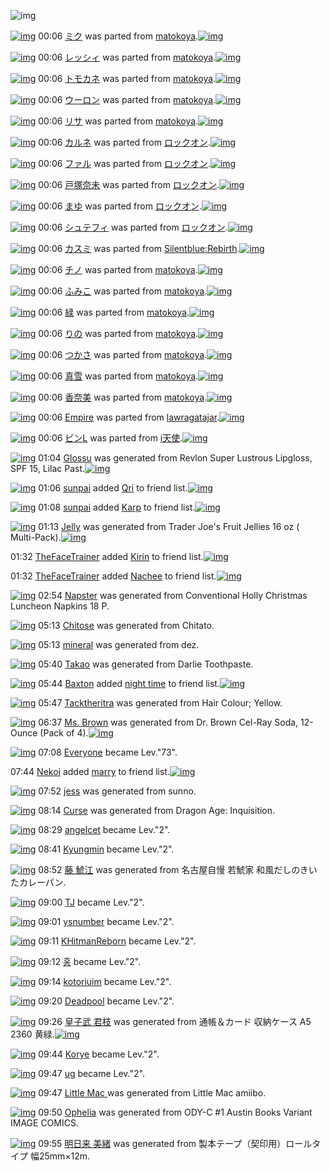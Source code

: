 ![img](http://gdrive-cdn.herokuapp.com/get/0B-nxIpt4DE2TdGhPalFPcFpSY0E/512px-barcode.png)

[![img](http://www.deviantsart.com/3bestec.png)](http://www.barcodekanojo.com/kanojo/1688451/%E3%83%9F%E3%82%AF) 00:06 [ミク](http://www.barcodekanojo.com/kanojo/1688451/%E3%83%9F%E3%82%AF) was parted from [matokoya](http://www.barcodekanojo.com/kanojo/1688451/%E3%83%9F%E3%82%AF).[![img](http://www.deviantsart.com/2qe0j45.jpeg)](http://www.barcodekanojo.com/user/24932/matokoya) 

[![img](http://www.deviantsart.com/2ltar7d.png)](http://www.barcodekanojo.com/kanojo/2042540/%E3%83%AC%E3%83%83%E3%82%B7%E3%82%A3) 00:06 [レッシィ](http://www.barcodekanojo.com/kanojo/2042540/%E3%83%AC%E3%83%83%E3%82%B7%E3%82%A3) was parted from [matokoya](http://www.barcodekanojo.com/kanojo/2042540/%E3%83%AC%E3%83%83%E3%82%B7%E3%82%A3).[![img](http://www.deviantsart.com/2qe0j45.jpeg)](http://www.barcodekanojo.com/user/24932/matokoya) 

[![img](http://www.deviantsart.com/1ekgqba.png)](http://www.barcodekanojo.com/kanojo/2592095/%E3%83%88%E3%83%A2%E3%82%AB%E3%83%8D) 00:06 [トモカネ](http://www.barcodekanojo.com/kanojo/2592095/%E3%83%88%E3%83%A2%E3%82%AB%E3%83%8D) was parted from [matokoya](http://www.barcodekanojo.com/kanojo/2592095/%E3%83%88%E3%83%A2%E3%82%AB%E3%83%8D).[![img](http://www.deviantsart.com/2qe0j45.jpeg)](http://www.barcodekanojo.com/user/24932/matokoya) 

[![img](http://www.deviantsart.com/srhao7.png)](http://www.barcodekanojo.com/kanojo/1518360/%E3%82%A6%E3%83%BC%E3%83%AD%E3%83%B3) 00:06 [ウーロン](http://www.barcodekanojo.com/kanojo/1518360/%E3%82%A6%E3%83%BC%E3%83%AD%E3%83%B3) was parted from [matokoya](http://www.barcodekanojo.com/kanojo/1518360/%E3%82%A6%E3%83%BC%E3%83%AD%E3%83%B3).[![img](http://www.deviantsart.com/2qe0j45.jpeg)](http://www.barcodekanojo.com/user/24932/matokoya) 

[![img](http://www.deviantsart.com/r4utu1.png)](http://www.barcodekanojo.com/kanojo/2311799/%E3%83%AA%E3%82%B5) 00:06 [リサ](http://www.barcodekanojo.com/kanojo/2311799/%E3%83%AA%E3%82%B5) was parted from [matokoya](http://www.barcodekanojo.com/kanojo/2311799/%E3%83%AA%E3%82%B5).[![img](http://www.deviantsart.com/2qe0j45.jpeg)](http://www.barcodekanojo.com/user/24932/matokoya) 

[![img](http://www.deviantsart.com/9spig0.png)](http://www.barcodekanojo.com/kanojo/2535284/%E3%82%AB%E3%83%AB%E3%83%8D) 00:06 [カルネ](http://www.barcodekanojo.com/kanojo/2535284/%E3%82%AB%E3%83%AB%E3%83%8D) was parted from [ロックオン](http://www.barcodekanojo.com/kanojo/2535284/%E3%82%AB%E3%83%AB%E3%83%8D).[![img](http://www.deviantsart.com/2musf1g.jpeg)](http://www.barcodekanojo.com/user/241643/%E3%83%AD%E3%83%83%E3%82%AF%E3%82%AA%E3%83%B3) 

[![img](http://www.deviantsart.com/1do3o9e.png)](http://www.barcodekanojo.com/kanojo/2864168/%E3%83%95%E3%82%A1%E3%83%AB) 00:06 [ファル](http://www.barcodekanojo.com/kanojo/2864168/%E3%83%95%E3%82%A1%E3%83%AB) was parted from [ロックオン](http://www.barcodekanojo.com/kanojo/2864168/%E3%83%95%E3%82%A1%E3%83%AB).[![img](http://www.deviantsart.com/2musf1g.jpeg)](http://www.barcodekanojo.com/user/241643/%E3%83%AD%E3%83%83%E3%82%AF%E3%82%AA%E3%83%B3) 

[![img](http://www.deviantsart.com/3s8qnh5.png)](http://www.barcodekanojo.com/kanojo/354029/%E6%88%B8%E5%A1%9A%E5%A5%88%E6%9C%AA) 00:06 [戸塚奈未](http://www.barcodekanojo.com/kanojo/354029/%E6%88%B8%E5%A1%9A%E5%A5%88%E6%9C%AA) was parted from [ロックオン](http://www.barcodekanojo.com/kanojo/354029/%E6%88%B8%E5%A1%9A%E5%A5%88%E6%9C%AA).[![img](http://www.deviantsart.com/2musf1g.jpeg)](http://www.barcodekanojo.com/user/241643/%E3%83%AD%E3%83%83%E3%82%AF%E3%82%AA%E3%83%B3) 

[![img](http://www.deviantsart.com/3j4fmrn.png)](http://www.barcodekanojo.com/kanojo/3110365/%E3%81%BE%E3%82%86) 00:06 [まゆ](http://www.barcodekanojo.com/kanojo/3110365/%E3%81%BE%E3%82%86) was parted from [ロックオン](http://www.barcodekanojo.com/kanojo/3110365/%E3%81%BE%E3%82%86).[![img](http://www.deviantsart.com/2musf1g.jpeg)](http://www.barcodekanojo.com/user/241643/%E3%83%AD%E3%83%83%E3%82%AF%E3%82%AA%E3%83%B3) 

[![img](http://www.deviantsart.com/1a52nkj.png)](http://www.barcodekanojo.com/kanojo/3155476/%E3%82%B7%E3%83%A5%E3%83%86%E3%83%95%E3%82%A3) 00:06 [シュテフィ](http://www.barcodekanojo.com/kanojo/3155476/%E3%82%B7%E3%83%A5%E3%83%86%E3%83%95%E3%82%A3) was parted from [ロックオン](http://www.barcodekanojo.com/kanojo/3155476/%E3%82%B7%E3%83%A5%E3%83%86%E3%83%95%E3%82%A3).[![img](http://www.deviantsart.com/2musf1g.jpeg)](http://www.barcodekanojo.com/user/241643/%E3%83%AD%E3%83%83%E3%82%AF%E3%82%AA%E3%83%B3) 

[![img](http://www.deviantsart.com/3onkdje.png)](http://www.barcodekanojo.com/kanojo/2831615/%E3%82%AB%E3%82%B9%E3%83%9F) 00:06 [カスミ](http://www.barcodekanojo.com/kanojo/2831615/%E3%82%AB%E3%82%B9%E3%83%9F) was parted from [Silentblue:Rebirth](http://www.barcodekanojo.com/kanojo/2831615/%E3%82%AB%E3%82%B9%E3%83%9F).[![img](http://www.deviantsart.com/15ngf32.jpeg)](http://www.barcodekanojo.com/user/235162/Silentblue%3ARebirth) 

[![img](http://www.deviantsart.com/15co617.png)](http://www.barcodekanojo.com/kanojo/3101244/%E3%83%81%E3%83%8E) 00:06 [チノ](http://www.barcodekanojo.com/kanojo/3101244/%E3%83%81%E3%83%8E) was parted from [matokoya](http://www.barcodekanojo.com/kanojo/3101244/%E3%83%81%E3%83%8E).[![img](http://www.deviantsart.com/2qe0j45.jpeg)](http://www.barcodekanojo.com/user/24932/matokoya) 

[![img](http://www.deviantsart.com/2gp4eev.png)](http://www.barcodekanojo.com/kanojo/1912346/%E3%81%B5%E3%81%BF%E3%81%93) 00:06 [ふみこ](http://www.barcodekanojo.com/kanojo/1912346/%E3%81%B5%E3%81%BF%E3%81%93) was parted from [matokoya](http://www.barcodekanojo.com/kanojo/1912346/%E3%81%B5%E3%81%BF%E3%81%93).[![img](http://www.deviantsart.com/2qe0j45.jpeg)](http://www.barcodekanojo.com/user/24932/matokoya) 

[![img](http://www.deviantsart.com/as47rv.png)](http://www.barcodekanojo.com/kanojo/1408471/%E7%B7%91) 00:06 [緑](http://www.barcodekanojo.com/kanojo/1408471/%E7%B7%91) was parted from [matokoya](http://www.barcodekanojo.com/kanojo/1408471/%E7%B7%91).[![img](http://www.deviantsart.com/2qe0j45.jpeg)](http://www.barcodekanojo.com/user/24932/matokoya) 

[![img](http://www.deviantsart.com/38qevk9.png)](http://www.barcodekanojo.com/kanojo/2932578/%E3%82%8A%E3%81%AE) 00:06 [りの](http://www.barcodekanojo.com/kanojo/2932578/%E3%82%8A%E3%81%AE) was parted from [matokoya](http://www.barcodekanojo.com/kanojo/2932578/%E3%82%8A%E3%81%AE).[![img](http://www.deviantsart.com/2qe0j45.jpeg)](http://www.barcodekanojo.com/user/24932/matokoya) 

[![img](http://www.deviantsart.com/1m6cbev.png)](http://www.barcodekanojo.com/kanojo/1706821/%E3%81%A4%E3%81%8B%E3%81%95) 00:06 [つかさ](http://www.barcodekanojo.com/kanojo/1706821/%E3%81%A4%E3%81%8B%E3%81%95) was parted from [matokoya](http://www.barcodekanojo.com/kanojo/1706821/%E3%81%A4%E3%81%8B%E3%81%95).[![img](http://www.deviantsart.com/2qe0j45.jpeg)](http://www.barcodekanojo.com/user/24932/matokoya) 

[![img](http://www.deviantsart.com/5tm94u.png)](http://www.barcodekanojo.com/kanojo/2559931/%E7%9C%9F%E9%9B%AA) 00:06 [真雪](http://www.barcodekanojo.com/kanojo/2559931/%E7%9C%9F%E9%9B%AA) was parted from [matokoya](http://www.barcodekanojo.com/kanojo/2559931/%E7%9C%9F%E9%9B%AA).[![img](http://www.deviantsart.com/2qe0j45.jpeg)](http://www.barcodekanojo.com/user/24932/matokoya) 

[![img](http://www.deviantsart.com/252s6q4.png)](http://www.barcodekanojo.com/kanojo/2647677/%E9%A6%99%E5%A5%88%E7%BE%8E) 00:06 [香奈美](http://www.barcodekanojo.com/kanojo/2647677/%E9%A6%99%E5%A5%88%E7%BE%8E) was parted from [matokoya](http://www.barcodekanojo.com/kanojo/2647677/%E9%A6%99%E5%A5%88%E7%BE%8E).[![img](http://www.deviantsart.com/2qe0j45.jpeg)](http://www.barcodekanojo.com/user/24932/matokoya) 

[![img](http://www.deviantsart.com/1tccbjs.png)](http://www.barcodekanojo.com/kanojo/2551040/Empire) 00:06 [Empire](http://www.barcodekanojo.com/kanojo/2551040/Empire) was parted from [lawragatajar](http://www.barcodekanojo.com/kanojo/2551040/Empire).[![img](http://www.deviantsart.com/37lcil4.jpeg)](http://www.barcodekanojo.com/user/270408/lawragatajar) 

[![img](http://www.deviantsart.com/2ifq1m3.png)](http://www.barcodekanojo.com/kanojo/807389/%E3%83%94%E3%83%B3L) 00:06 [ピンL](http://www.barcodekanojo.com/kanojo/807389/%E3%83%94%E3%83%B3L) was parted from [i天使](http://www.barcodekanojo.com/kanojo/807389/%E3%83%94%E3%83%B3L).[![img](http://www.deviantsart.com/2dsmm7l.jpeg)](http://www.barcodekanojo.com/user/207887/i%E5%A4%A9%E4%BD%BF) 

[![img](http://www.deviantsart.com/1f787lq.png)](http://www.barcodekanojo.com/kanojo/3190679/Glossu) 01:04 [Glossu](http://www.barcodekanojo.com/kanojo/3190679/Glossu) was generated from Revlon Super Lustrous Lipgloss, SPF 15, Lilac Past.[![img](http://www.deviantsart.com/2ucbh83.jpeg)](http://www.barcodekanojo.com/product_images/barcode/6012836/1419091402/Revlon%20Super%20Lustrous%20Lipgloss%2C%20SPF%2015%2C%20Lilac%20Past.jpg) 

[![img](http://www.deviantsart.com/1k90it8.jpeg)](http://www.barcodekanojo.com/user/418338/sunpai) 01:06 [sunpai](http://www.barcodekanojo.com/user/418338/sunpai) added [Qri](http://www.barcodekanojo.com/kanojo/2669084/Qri) to friend list.[![img](http://www.deviantsart.com/8bqgl5.png)](http://www.barcodekanojo.com/kanojo/2669084/Qri) 

[![img](http://www.deviantsart.com/1k90it8.jpeg)](http://www.barcodekanojo.com/user/418338/sunpai) 01:08 [sunpai](http://www.barcodekanojo.com/user/418338/sunpai) added [Karp](http://www.barcodekanojo.com/kanojo/2795918/Karp) to friend list.[![img](http://www.deviantsart.com/2estqc9.png)](http://www.barcodekanojo.com/kanojo/2795918/Karp) 

[![img](http://www.deviantsart.com/4fuehd.png)](http://www.barcodekanojo.com/kanojo/3190680/Jelly) 01:13 [Jelly](http://www.barcodekanojo.com/kanojo/3190680/Jelly) was generated from Trader Joe's Fruit Jellies 16 oz ( Multi-Pack).[![img](http://www.deviantsart.com/38jnp5e.jpeg)](http://www.barcodekanojo.com/product_images/barcode/6012839/1419091931/50x50xTrader,P20Joe,P27s,P20Fruit,P20Jellies,P2016,P20oz,P20,P28,P20Multi-Pack,P29.jpg,qw=88,ah=88.pagespeed.ic._uCJFCekj3.jpg) 

01:32 [TheFaceTrainer](http://www.barcodekanojo.com/user/418332/TheFaceTrainer) added [Kirin](http://www.barcodekanojo.com/kanojo/970849/Kirin) to friend list.[![img](http://www.deviantsart.com/3shd6gm.png)](http://www.barcodekanojo.com/kanojo/970849/Kirin) 

01:32 [TheFaceTrainer](http://www.barcodekanojo.com/user/418332/TheFaceTrainer) added [Nachee](http://www.barcodekanojo.com/kanojo/3032502/Nachee) to friend list.[![img](http://www.deviantsart.com/2rbh8ud.png)](http://www.barcodekanojo.com/kanojo/3032502/Nachee) 

[![img](http://www.deviantsart.com/hum3bf.png)](http://www.barcodekanojo.com/kanojo/3190681/Napster) 02:54 [Napster](http://www.barcodekanojo.com/kanojo/3190681/Napster) was generated from Conventional Holly Christmas Luncheon Napkins 18 P.

[![img](http://www.deviantsart.com/muaftl.png)](http://www.barcodekanojo.com/kanojo/3190682/Chitose) 05:13 [Chitose](http://www.barcodekanojo.com/kanojo/3190682/Chitose) was generated from Chitato.

[![img](http://www.deviantsart.com/3su7fja.png)](http://www.barcodekanojo.com/kanojo/3190683/mineral) 05:13 [mineral](http://www.barcodekanojo.com/kanojo/3190683/mineral) was generated from dez.

[![img](http://www.deviantsart.com/2scgoij.png)](http://www.barcodekanojo.com/kanojo/3190684/Takao) 05:40 [Takao](http://www.barcodekanojo.com/kanojo/3190684/Takao) was generated from Darlie Toothpaste.

[![img](http://www.deviantsart.com/1khvfo6.jpeg)](http://www.barcodekanojo.com/user/499227/Baxton) 05:44 [Baxton](http://www.barcodekanojo.com/user/499227/Baxton) added [night time](http://www.barcodekanojo.com/kanojo/3084706/night%20time) to friend list.[![img](http://www.deviantsart.com/38avhgk.png)](http://www.barcodekanojo.com/kanojo/3084706/night%20time) 

[![img](http://www.deviantsart.com/3odruou.png)](http://www.barcodekanojo.com/kanojo/3190685/Tacktheritra) 05:47 [Tacktheritra](http://www.barcodekanojo.com/kanojo/3190685/Tacktheritra) was generated from Hair Colour; Yellow.

[![img](http://www.deviantsart.com/odsl2u.png)](http://www.barcodekanojo.com/kanojo/3190686/Ms.%20Brown) 06:37 [Ms. Brown](http://www.barcodekanojo.com/kanojo/3190686/Ms.%20Brown) was generated from Dr. Brown Cel-Ray Soda, 12-Ounce (Pack of 4).[![img](http://www.deviantsart.com/2g5b5ne.jpeg)](http://www.barcodekanojo.com/product_images/barcode/6012848/1419111398/Dr.%20Brown%20Cel-Ray%20Soda%2C%2012-Ounce%20%28Pack%20of%204%29.jpg) 

[![img](http://www.deviantsart.com/3cp16cr.jpeg)](http://www.barcodekanojo.com/user/229080/Everyone) 07:08 [Everyone](http://www.barcodekanojo.com/user/229080/Everyone) became Lev."73".

07:44 [Nekoi](http://www.barcodekanojo.com/user/499229/Nekoi) added [marry](http://www.barcodekanojo.com/kanojo/2583550/marry) to friend list.[![img](http://www.deviantsart.com/3hs8fem.png)](http://www.barcodekanojo.com/kanojo/2583550/marry) 

[![img](http://www.deviantsart.com/2d4p9b0.png)](http://www.barcodekanojo.com/kanojo/3190687/jess) 07:52 [jess](http://www.barcodekanojo.com/kanojo/3190687/jess) was generated from sunno.

[![img](http://www.deviantsart.com/23vn4fs.png)](http://www.barcodekanojo.com/kanojo/3190688/Curse) 08:14 [Curse](http://www.barcodekanojo.com/kanojo/3190688/Curse) was generated from Dragon Age: Inquisition.

[![img](http://www.deviantsart.com/22qodgk.jpeg)](http://www.barcodekanojo.com/user/323268/angelcet) 08:29 [angelcet](http://www.barcodekanojo.com/user/323268/angelcet) became Lev."2".

[![img](http://www.deviantsart.com/536o5k.jpeg)](http://www.barcodekanojo.com/user/370264/Kyungmin) 08:41 [Kyungmin](http://www.barcodekanojo.com/user/370264/Kyungmin) became Lev."2".

[![img](http://www.deviantsart.com/2147ar3.png)](http://www.barcodekanojo.com/kanojo/3190689/%E8%97%A4%20%E9%AF%B1%E6%B1%9F) 08:52 [藤 鯱江](http://www.barcodekanojo.com/kanojo/3190689/%E8%97%A4%20%E9%AF%B1%E6%B1%9F) was generated from 名古屋自慢 若鯱家 和風だしのきいたカレーパン.

[![img](http://www.deviantsart.com/2127avj.jpeg)](http://www.barcodekanojo.com/user/313145/TJ) 09:00 [TJ](http://www.barcodekanojo.com/user/313145/TJ) became Lev."2".

[![img](http://www.deviantsart.com/11lfgs3.jpeg)](http://www.barcodekanojo.com/user/360417/ysnumber) 09:01 [ysnumber](http://www.barcodekanojo.com/user/360417/ysnumber) became Lev."2".

[![img](http://www.deviantsart.com/i9fhgq.jpeg)](http://www.barcodekanojo.com/user/322688/KHitmanReborn) 09:11 [KHitmanReborn](http://www.barcodekanojo.com/user/322688/KHitmanReborn) became Lev."2".

[![img](http://www.deviantsart.com/7n91hh.jpeg)](http://www.barcodekanojo.com/user/305227/%ED%99%8D) 09:12 [홍](http://www.barcodekanojo.com/user/305227/%ED%99%8D) became Lev."2".

[![img](http://www.deviantsart.com/2gfv0dk.jpeg)](http://www.barcodekanojo.com/user/359321/kotoriuim) 09:14 [kotoriuim](http://www.barcodekanojo.com/user/359321/kotoriuim) became Lev."2".

[![img](http://www.deviantsart.com/3gmgkev.jpeg)](http://www.barcodekanojo.com/user/302996/Deadpool) 09:20 [Deadpool](http://www.barcodekanojo.com/user/302996/Deadpool) became Lev."2".

[![img](http://www.deviantsart.com/2lvk7dk.png)](http://www.barcodekanojo.com/kanojo/3190690/%E7%9A%87%E5%AD%90%E6%AD%A6%20%E5%90%9B%E6%9E%9D) 09:26 [皇子武 君枝](http://www.barcodekanojo.com/kanojo/3190690/%E7%9A%87%E5%AD%90%E6%AD%A6%20%E5%90%9B%E6%9E%9D) was generated from 通帳＆カード 収納ケース  A5 2360 黄緑.[![img](http://www.deviantsart.com/q8gbpi.jpeg)](http://www.barcodekanojo.com/product_images/barcode/4307755/1351040385/%E3%82%B9%E3%82%AD%E3%83%83%E3%83%88%E3%83%9E%E3%83%B3.jpg) 

[![img](http://www.deviantsart.com/da1e77.jpeg)](http://www.barcodekanojo.com/user/1239/Korye) 09:44 [Korye](http://www.barcodekanojo.com/user/1239/Korye) became Lev."2".

[![img](http://www.deviantsart.com/1le36lr.jpeg)](http://www.barcodekanojo.com/user/7359/ug) 09:47 [ug](http://www.barcodekanojo.com/user/7359/ug) became Lev."2".

[![img](http://www.deviantsart.com/3qk5h8m.png)](http://www.barcodekanojo.com/kanojo/3190691/Little%20Mac%20) 09:47 [Little Mac ](http://www.barcodekanojo.com/kanojo/3190691/Little%20Mac%20) was generated from Little Mac amiibo.

[![img](http://www.deviantsart.com/2n495v.png)](http://www.barcodekanojo.com/kanojo/3190692/Ophelia) 09:50 [Ophelia](http://www.barcodekanojo.com/kanojo/3190692/Ophelia) was generated from ODY-C #1 Austin Books Variant IMAGE COMICS.

[![img](http://www.deviantsart.com/1bo9mr7.png)](http://www.barcodekanojo.com/kanojo/3190693/%E6%98%8E%E6%97%A5%E6%9D%A5%20%E7%BE%8E%E7%B7%92) 09:55 [明日来 美緒](http://www.barcodekanojo.com/kanojo/3190693/%E6%98%8E%E6%97%A5%E6%9D%A5%20%E7%BE%8E%E7%B7%92) was generated from 製本テープ（契印用）ロールタイプ 幅25mm×12m.


